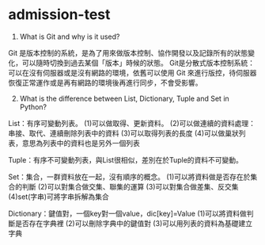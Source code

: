 # admission-test
 
1. What is Git and why is it used? 

Git 是版本控制的系統，是為了用來做版本控制、協作開發以及記錄所有的狀態變化，可以隨時切換到過去某個「版本」時候的狀態。
Git是分散式版本控制系統：可以在沒有伺服器或是沒有網路的環境，依舊可以使用 Git 來進行版控，待伺服器恢復正常運作或是再有網路的環境後再進行同步，不會受影響。

2. What is the difference between List, Dictionary, Tuple and Set in Python?

List：有序可變動列表。
(1)可以做取得、更新資料。
(2)可以做連續的資料處理：串接、取代、連續刪除列表中的資料
(3)可以取得列表的長度
(4)可以做巢狀列表，意思為列表中的資料也是另外一個列表

Tuple：有序不可變動列表，與List很相似，差別在於Tuple的資料不可變動。

Set：集合，一群資料放在一起，沒有順序的概念。
(1)可以將資料做是否存在於集合的判斷
(2)可以對集合做交集、聯集的運算
(3)可以對集合做差集、反交集
(4)set(字串)可將字串拆解為集合

Dictionary：鍵值對，一個key對一個value，dic[key]=Value
(1)可以將資料做判斷是否存在字典裡
(2)可以刪除字典中的鍵值對
(3)可以用列表的資料為基礎建立字典
